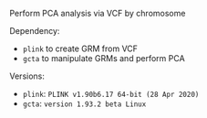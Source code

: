 Perform PCA analysis via VCF by chromosome

Dependency:

* `plink` to create GRM from VCF
* `gcta` to manipulate GRMs and perform PCA

Versions:

* `plink`: `PLINK v1.90b6.17 64-bit (28 Apr 2020)`
* `gcta`: `version 1.93.2 beta Linux`

